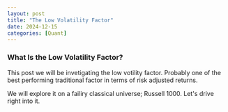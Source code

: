 ```yaml
---
layout: post
title: "The Low Volatility Factor"
date: 2024-12-15
categories: [Quant]
---
```

### What Is the Low Volatility Factor?

This post we will be invetigating the low votility factor. Probably one of the best performing traditional factor in terms of risk adjusted returns.

We will explore it on a failiry classical universe; Russell 1000. Let's drive right into it.






